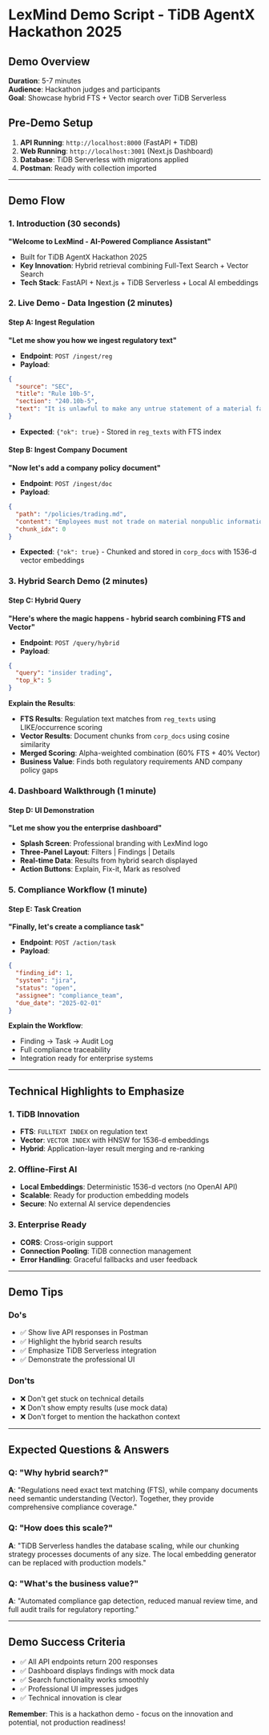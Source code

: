 # LexMind Demo Script - TiDB AgentX Hackathon 2025

## Demo Overview
**Duration**: 5-7 minutes  
**Audience**: Hackathon judges and participants  
**Goal**: Showcase hybrid FTS + Vector search over TiDB Serverless

## Pre-Demo Setup
1. **API Running**: `http://localhost:8000` (FastAPI + TiDB)
2. **Web Running**: `http://localhost:3001` (Next.js Dashboard)
3. **Database**: TiDB Serverless with migrations applied
4. **Postman**: Ready with collection imported

---

## Demo Flow

### 1. Introduction (30 seconds)
**"Welcome to LexMind - AI-Powered Compliance Assistant"**
- Built for TiDB AgentX Hackathon 2025
- **Key Innovation**: Hybrid retrieval combining Full-Text Search + Vector Search
- **Tech Stack**: FastAPI + Next.js + TiDB Serverless + Local AI embeddings

### 2. Live Demo - Data Ingestion (2 minutes)

#### Step A: Ingest Regulation
**"Let me show you how we ingest regulatory text"**
- **Endpoint**: `POST /ingest/reg`
- **Payload**:
```json
{
  "source": "SEC",
  "title": "Rule 10b-5", 
  "section": "240.10b-5",
  "text": "It is unlawful to make any untrue statement of a material fact or to omit to state a material fact necessary in order to make the statements made, in the light of the circumstances under which they were made, not misleading."
}
```
- **Expected**: `{"ok": true}` - Stored in `reg_texts` with FTS index

#### Step B: Ingest Company Document  
**"Now let's add a company policy document"**
- **Endpoint**: `POST /ingest/doc`
- **Payload**:
```json
{
  "path": "/policies/trading.md",
  "content": "Employees must not trade on material nonpublic information. All trading activities must be pre-approved by compliance officer. Violations will result in immediate termination.",
  "chunk_idx": 0
}
```
- **Expected**: `{"ok": true}` - Chunked and stored in `corp_docs` with 1536-d vector embeddings

### 3. Hybrid Search Demo (2 minutes)

#### Step C: Hybrid Query
**"Here's where the magic happens - hybrid search combining FTS and Vector"**
- **Endpoint**: `POST /query/hybrid`
- **Payload**:
```json
{
  "query": "insider trading",
  "top_k": 5
}
```

**Explain the Results**:
- **FTS Results**: Regulation text matches from `reg_texts` using LIKE/occurrence scoring
- **Vector Results**: Document chunks from `corp_docs` using cosine similarity
- **Merged Scoring**: Alpha-weighted combination (60% FTS + 40% Vector)
- **Business Value**: Finds both regulatory requirements AND company policy gaps

### 4. Dashboard Walkthrough (1 minute)

#### Step D: UI Demonstration
**"Let me show you the enterprise dashboard"**
- **Splash Screen**: Professional branding with LexMind logo
- **Three-Panel Layout**: Filters | Findings | Details
- **Real-time Data**: Results from hybrid search displayed
- **Action Buttons**: Explain, Fix-it, Mark as resolved

### 5. Compliance Workflow (1 minute)

#### Step E: Task Creation
**"Finally, let's create a compliance task"**
- **Endpoint**: `POST /action/task`
- **Payload**:
```json
{
  "finding_id": 1,
  "system": "jira",
  "status": "open",
  "assignee": "compliance_team",
  "due_date": "2025-02-01"
}
```

**Explain the Workflow**:
- Finding → Task → Audit Log
- Full compliance traceability
- Integration ready for enterprise systems

---

## Technical Highlights to Emphasize

### 1. **TiDB Innovation**
- **FTS**: `FULLTEXT INDEX` on regulation text
- **Vector**: `VECTOR INDEX` with HNSW for 1536-d embeddings
- **Hybrid**: Application-layer result merging and re-ranking

### 2. **Offline-First AI**
- **Local Embeddings**: Deterministic 1536-d vectors (no OpenAI API)
- **Scalable**: Ready for production embedding models
- **Secure**: No external AI service dependencies

### 3. **Enterprise Ready**
- **CORS**: Cross-origin support
- **Connection Pooling**: TiDB connection management
- **Error Handling**: Graceful fallbacks and user feedback

---

## Demo Tips

### **Do's**
- ✅ Show live API responses in Postman
- ✅ Highlight the hybrid search results
- ✅ Emphasize TiDB Serverless integration
- ✅ Demonstrate the professional UI

### **Don'ts**
- ❌ Don't get stuck on technical details
- ❌ Don't show empty results (use mock data)
- ❌ Don't forget to mention the hackathon context

---

## Expected Questions & Answers

### Q: "Why hybrid search?"
**A**: "Regulations need exact text matching (FTS), while company documents need semantic understanding (Vector). Together, they provide comprehensive compliance coverage."

### Q: "How does this scale?"
**A**: "TiDB Serverless handles the database scaling, while our chunking strategy processes documents of any size. The local embedding generator can be replaced with production models."

### Q: "What's the business value?"
**A**: "Automated compliance gap detection, reduced manual review time, and full audit trails for regulatory reporting."

---

## Demo Success Criteria
- ✅ All API endpoints return 200 responses
- ✅ Dashboard displays findings with mock data
- ✅ Search functionality works smoothly
- ✅ Professional UI impresses judges
- ✅ Technical innovation is clear

**Remember**: This is a hackathon demo - focus on the innovation and potential, not production readiness!

